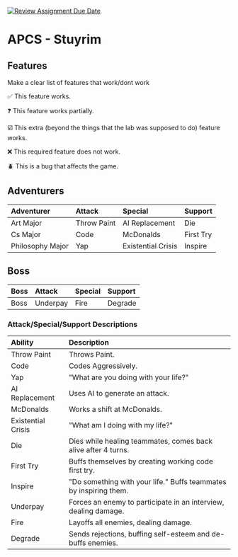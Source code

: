 [![Review Assignment Due Date](https://classroom.github.com/assets/deadline-readme-button-22041afd0340ce965d47ae6ef1cefeee28c7c493a6346c4f15d667ab976d596c.svg)](https://classroom.github.com/a/KprAwj1n)
# APCS - Stuyrim

## Features

Make a clear list of features that work/dont work

:white_check_mark: This feature works.

:question: This feature works partially.

:ballot_box_with_check: This extra (beyond the things that the lab was supposed to do) feature works.

:x: This required feature does not work.

:beetle: This is a bug that affects the game.


## Adventurers
| Adventurer       | Attack            | Special            | Support   |
| :--------------- | :---------------- | :----------------- | :-------- |
| Art Major        | Throw Paint       | AI Replacement     | Die       |
| Cs Major         | Code              | McDonalds          | First Try |
| Philosophy Major | Yap               | Existential Crisis | Inspire   |

## Boss
| Boss       | Attack      | Special     | Support     |
| :--------- | :---------- | :---------- | :---------- |
| Boss       | Underpay    | Fire        | Degrade     |

### Attack/Special/Support Descriptions
| Ability                   | Description                                                           |
| :------------------------ | :-------------------------------------------------------------------- |
| Throw Paint               | Throws Paint.                                                         |
| Code                      | Codes Aggressively.                                                   |
| Yap                       | "What are you doing with your life?"                                  |
| AI Replacement            | Uses AI to generate an attack.                                        |
| McDonalds                 | Works a shift at McDonalds.                                           |
| Existential Crisis        | "What am I doing with my life?"                                       |
| Die                       | Dies while healing teammates, comes back alive after 4 turns.         |
| First Try                 | Buffs themselves by creating working code first try.                  |
| Inspire                   | "Do something with your life." Buffs teammates by inspiring them.     |
| Underpay                  | Forces an enemy to participate in an interview, dealing damage.       |
| Fire                      | Layoffs all enemies, dealing damage.                                  |
| Degrade                   | Sends rejections, buffing self-esteem and de-buffs enemies.           |
